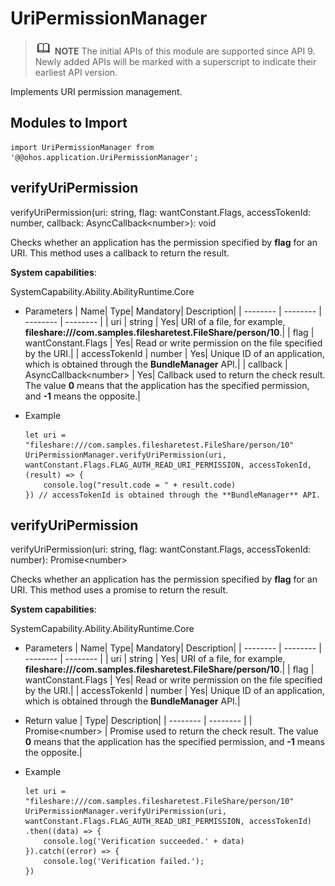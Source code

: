 # UriPermissionManager

> ![icon-note.gif](public_sys-resources/icon-note.gif) **NOTE**
> The initial APIs of this module are supported since API 9. Newly added APIs will be marked with a superscript to indicate their earliest API version.


Implements URI permission management.


## Modules to Import

  
```
import UriPermissionManager from '@@ohos.application.UriPermissionManager';
```


## verifyUriPermission

verifyUriPermission(uri: string, flag: wantConstant.Flags, accessTokenId: number, callback: AsyncCallback&lt;number&gt;): void

Checks whether an application has the permission specified by **flag** for an URI. This method uses a callback to return the result.

**System capabilities**:

SystemCapability.Ability.AbilityRuntime.Core

- Parameters
    | Name| Type| Mandatory| Description| 
  | -------- | -------- | -------- | -------- |
  | uri | string | Yes| URI of a file, for example, **fileshare:///com.samples.filesharetest.FileShare/person/10**.| 
  | flag | wantConstant.Flags | Yes| Read or write permission on the file specified by the URI.| 
  | accessTokenId | number | Yes| Unique ID of an application, which is obtained through the **BundleManager** API.| 
  | callback | AsyncCallback&lt;number&gt; | Yes| Callback used to return the check result. The value **0** means that the application has the specified permission, and **-1** means the opposite.| 

- Example
    
  ```
  let uri = "fileshare:///com.samples.filesharetest.FileShare/person/10"
  UriPermissionManager.verifyUriPermission(uri, wantConstant.Flags.FLAG_AUTH_READ_URI_PERMISSION, accessTokenId, (result) => {
      console.log("result.code = " + result.code)
  }) // accessTokenId is obtained through the **BundleManager** API.
  ```


## verifyUriPermission

verifyUriPermission(uri: string, flag: wantConstant.Flags, accessTokenId: number): Promise&lt;number&gt;

Checks whether an application has the permission specified by **flag** for an URI. This method uses a promise to return the result.

**System capabilities**:

SystemCapability.Ability.AbilityRuntime.Core

- Parameters
    | Name| Type| Mandatory| Description| 
  | -------- | -------- | -------- | -------- |
  | uri | string | Yes| URI of a file, for example, **fileshare:///com.samples.filesharetest.FileShare/person/10**.| 
  | flag | wantConstant.Flags | Yes| Read or write permission on the file specified by the URI.| 
  | accessTokenId | number | Yes| Unique ID of an application, which is obtained through the **BundleManager** API.| 

- Return value
    | Type| Description| 
  | -------- | -------- |
  | Promise&lt;number&gt; | Promise used to return the check result. The value **0** means that the application has the specified permission, and **-1** means the opposite.| 

- Example
    
  ```
  let uri = "fileshare:///com.samples.filesharetest.FileShare/person/10"
  UriPermissionManager.verifyUriPermission(uri, wantConstant.Flags.FLAG_AUTH_READ_URI_PERMISSION, accessTokenId)
  .then((data) => {
      console.log('Verification succeeded.' + data)
  }).catch((error) => {
      console.log('Verification failed.');
  })
  ```
